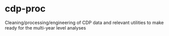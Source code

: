 # cdp-proc
Cleaning/processing/engineering of CDP data and relevant utilities to make ready for the multi-year level analyses
